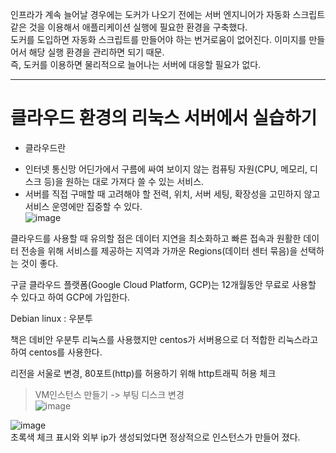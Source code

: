 인프라가 계속 늘어날 경우에는 도커가 나오기 전에는 서버 엔지니어가 자동화 스크립트 같은 것을 이용해서 애플리케이션 실행에 필요한 환경을 구축했다.  
도커를 도입하면 자동화 스크립트를 만들어야 하는 번거로움이 없어진다.  이미지를 만들어서 해당 실행 환경을 관리하면 되기 때문.  
즉, 도커를 이용하면 물리적으로 늘어나는 서버에 대응할 필요가 없다.  
<hr>  

# 클라우드 환경의 리눅스 서버에서 실습하기  
* 클라우드란
- 인터넷 통신망 어딘가에서 구름에 싸여 보이지 않는 컴퓨팅 자원(CPU, 메모리, 디스크 등)을 원하는 대로 가져다 쓸 수 있는 서비스.  
- 서버를 직접 구매할 때 고려해야 할 전력, 위치, 서버 세팅, 확장성을 고민하지 않고 서비스 운영에만 집중할 수 있다.  
![image](https://user-images.githubusercontent.com/67637716/171981025-a9c16011-57f2-459d-8914-9ce96aa89ff0.png)  

클라우드를 사용할 때 유의할 점은 데이터 지연을 최소화하고 빠른 접속과 원활한 데이터 전송을 위해 서비스를 제공하는 지역과 가까운 Regions(데이터 센터 묶음)을 선택하는 것이 좋다.  

구글 클라우드 플랫폼(Google Cloud Platform, GCP)는 12개월동안 무료로 사용할 수 있다고 하여 GCP에 가입한다.  

Debian linux : 우분투  

책은 데비안 우분투 리눅스를 사용했지만 centos가 서버용으로 더 적합한 리눅스라고 하여 centos를 사용한다.  

리전을 서울로 변경, 80포트(http)를 허용하기 위해 http트래픽 허용 체크  


> VM인스턴스 만들기 -> 부팅 디스크 변경  
![image](https://user-images.githubusercontent.com/67637716/171989364-546299ee-771a-4a67-b49f-c03fa3af7abe.png)


![image](https://user-images.githubusercontent.com/67637716/171989453-d048bbd2-e55c-4a2c-927c-c5f5d2412d6e.png)  
초록색 체크 표시와 외부 ip가 생성되었다면 정상적으로 인스턴스가 만들어 졌다.  

